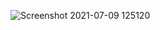 ![Screenshot 2021-07-09 125120](https://user-images.githubusercontent.com/70536218/125074136-cc39b080-e0b4-11eb-89d9-25affd018e1c.png)
